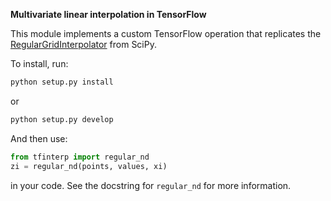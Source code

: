 **Multivariate linear interpolation in TensorFlow**

This module implements a custom TensorFlow operation that replicates the
[RegularGridInterpolator](https://docs.scipy.org/doc/scipy/reference/generated/scipy.interpolate.RegularGridInterpolator.html)
from SciPy.

To install, run:

```bash
python setup.py install
```

or

```bash
python setup.py develop
```

And then use:

```python
from tfinterp import regular_nd
zi = regular_nd(points, values, xi)
```

in your code. See the docstring for `regular_nd` for more information.
